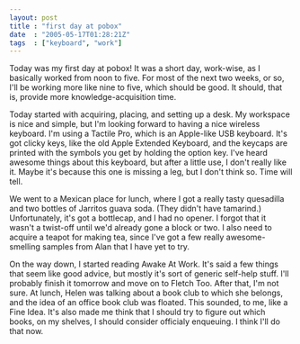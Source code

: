 ```yaml
---
layout: post
title : "first day at pobox"
date  : "2005-05-17T01:28:21Z"
tags  : ["keyboard", "work"]
---
```

Today was my first day at pobox!  It was a short day, work-wise, as I basically worked from noon to five.  For most of the next two weeks, or so, I'll be working more like nine to five, which should be good.  It should, that is, provide more knowledge-acquisition time.

Today started with acquiring, placing, and setting up a desk.  My workspace is nice and simple, but I'm looking forward to having a nice wireless keyboard. I'm using a Tactile Pro, which is an Apple-like USB keyboard.  It's got clicky keys, like the old Apple Extended Keyboard, and the keycaps are printed with the symbols you get by holding the option key.  I've heard awesome things about this keyboard, but after a little use, I don't really like it.  Maybe it's because this one is missing a leg, but I don't think so.  Time will tell.

We went to a Mexican place for lunch, where I got a really tasty quesadilla and two bottles of Jarritos guava soda.  (They didn't have tamarind.) Unfortunately, it's got a bottlecap, and I had no opener.  I forgot that it wasn't a twist-off until we'd already gone a block or two.  I also need to acquire a teapot for making tea, since I've got a few really awesome-smelling samples from Alan that I have yet to try.

On the way down, I started reading Awake At Work.  It's said a few things that seem like good advice, but mostly it's sort of generic self-help stuff.  I'll probably finish it tomorrow and move on to Fletch Too.  After that, I'm not sure.  At lunch, Helen was talking about a book club to which she belongs, and the idea of an office book club was floated.  This sounded, to me, like a Fine Idea.  It's also made me think that I should try to figure out which books, on my shelves, I should consider officialy enqueuing.  I think I'll do that now. 
